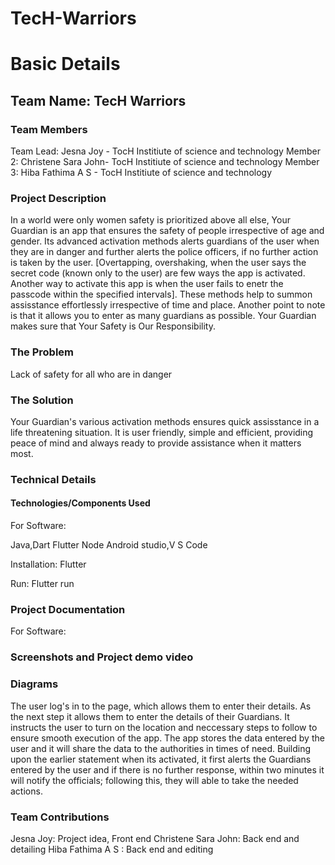 # TecH-Warriors
# Basic Details
## Team Name: TecH Warriors
### Team Members
Team Lead: Jesna Joy - TocH Institiute of science and technology 
Member 2: Christene Sara John- TocH Institiute of science and technology 
Member 3: Hiba Fathima A S - TocH Institiute of science and technology 
### Project Description
In a world were only women safety is prioritized above all else, Your Guardian is an app that ensures the safety of people irrespective of age and gender. Its advanced activation methods alerts guardians of the user when they are in danger and further alerts the police officers, if no further action is taken by the user. [Overtapping, overshaking, when the user says the secret code (known only to the user) are few ways the app is activated. Another way to activate this app is when the user fails to enetr the passcode within the specified intervals]. These methods help to summon assisstance effortlessly irrespective of time and place. Another point to note is that it allows you to enter as many guardians as possible. Your Guardian makes sure that Your Safety is Our Responsibility. 

### The Problem
Lack of safety for all who are in danger

### The Solution 
Your Guardian's various activation methods ensures quick assisstance in a life threatening situation. It is user friendly, simple and efficient, providing peace of mind and always ready to provide assistance when it matters most.

### Technical Details
#### Technologies/Components Used
For Software:

Java,Dart
Flutter
Node
Android studio,V S Code

Installation:
Flutter

Run:
Flutter run

### Project Documentation
For Software:

### Screenshots and Project demo video 


### Diagrams
The user log's in to the page, which allows them to enter their details. As the next step it allows them to enter the details of their Guardians. It instructs the user to turn on the location and neccessary steps to follow to ensure smooth execution of the app. The app stores the data entered by the user and it will share the data to the authorities in times of need. Building upon the earlier statement when its activated, it first alerts the Guardians entered by the user and if there is no further response, within two minutes it will notify the officials; following this, they will able to take the needed actions.

### Team Contributions
Jesna Joy: Project idea, Front end
Christene Sara John: Back end and detailing 
Hiba Fathima A S : Back end and editing 
